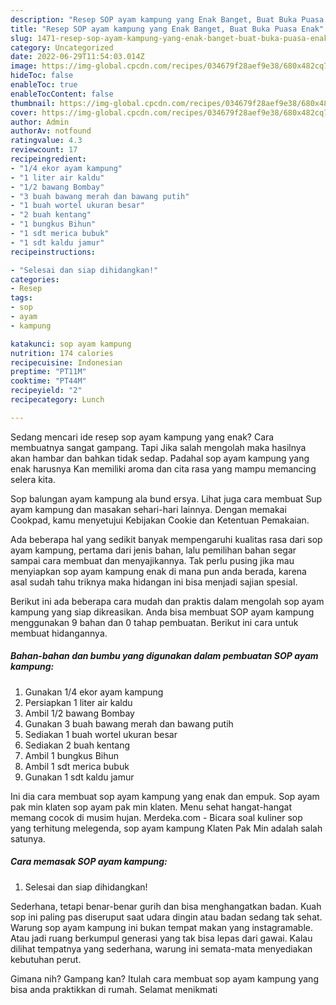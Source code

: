 ```yaml
---
description: "Resep SOP ayam kampung yang Enak Banget, Buat Buka Puasa Enak"
title: "Resep SOP ayam kampung yang Enak Banget, Buat Buka Puasa Enak"
slug: 1471-resep-sop-ayam-kampung-yang-enak-banget-buat-buka-puasa-enak
category: Uncategorized
date: 2022-06-29T11:54:03.014Z
image: https://img-global.cpcdn.com/recipes/034679f28aef9e38/680x482cq70/sop-ayam-kampung-foto-resep-utama.jpg
hideToc: false
enableToc: true
enableTocContent: false
thumbnail: https://img-global.cpcdn.com/recipes/034679f28aef9e38/680x482cq70/sop-ayam-kampung-foto-resep-utama.jpg
cover: https://img-global.cpcdn.com/recipes/034679f28aef9e38/680x482cq70/sop-ayam-kampung-foto-resep-utama.jpg
author: Admin
authorAv: notfound
ratingvalue: 4.3
reviewcount: 17
recipeingredient:
- "1/4 ekor ayam kampung"
- "1 liter air kaldu"
- "1/2 bawang Bombay"
- "3 buah bawang merah dan bawang putih"
- "1 buah wortel ukuran besar"
- "2 buah kentang"
- "1 bungkus Bihun"
- "1 sdt merica bubuk"
- "1 sdt kaldu jamur"
recipeinstructions:

- "Selesai dan siap dihidangkan!"
categories:
- Resep
tags:
- sop
- ayam
- kampung

katakunci: sop ayam kampung 
nutrition: 174 calories
recipecuisine: Indonesian
preptime: "PT11M"
cooktime: "PT44M"
recipeyield: "2"
recipecategory: Lunch

---
```



Sedang mencari ide resep sop ayam kampung yang enak? Cara membuatnya sangat gampang. Tapi Jika salah mengolah maka hasilnya akan hambar dan bahkan tidak sedap. Padahal sop ayam kampung yang enak harusnya Kan memiliki aroma dan cita rasa yang mampu memancing selera kita.


Sop balungan ayam kampung ala bund ersya. Lihat juga cara membuat Sup ayam kampung dan masakan sehari-hari lainnya. Dengan memakai Cookpad, kamu menyetujui Kebijakan Cookie dan Ketentuan Pemakaian.

Ada beberapa hal yang sedikit banyak mempengaruhi kualitas rasa dari sop ayam kampung, pertama dari jenis bahan, lalu pemilihan bahan segar sampai cara membuat dan menyajikannya. Tak perlu pusing jika mau menyiapkan sop ayam kampung enak di mana pun anda berada, karena asal sudah tahu triknya maka hidangan ini bisa menjadi sajian spesial.


Berikut ini ada beberapa cara mudah dan praktis dalam mengolah sop ayam kampung yang siap dikreasikan. Anda bisa membuat SOP ayam kampung menggunakan 9 bahan dan 0 tahap pembuatan. Berikut ini cara untuk membuat hidangannya.

<!--inarticleads1-->

##### Bahan-bahan dan bumbu yang digunakan dalam pembuatan SOP ayam kampung:

1. Gunakan 1/4 ekor ayam kampung
1. Persiapkan 1 liter air kaldu
1. Ambil 1/2 bawang Bombay
1. Gunakan 3 buah bawang merah dan bawang putih
1. Sediakan 1 buah wortel ukuran besar
1. Sediakan 2 buah kentang
1. Ambil 1 bungkus Bihun
1. Ambil 1 sdt merica bubuk
1. Gunakan 1 sdt kaldu jamur


Ini dia cara membuat sop ayam kampung yang enak dan empuk. Sop ayam pak min klaten sop ayam pak min klaten. Menu sehat hangat-hangat memang cocok di musim hujan. Merdeka.com - Bicara soal kuliner sop yang terhitung melegenda, sop ayam kampung Klaten Pak Min adalah salah satunya. 

<!--inarticleads2-->

##### Cara memasak SOP ayam kampung:


1. Selesai dan siap dihidangkan!

Sederhana, tetapi benar-benar gurih dan bisa menghangatkan badan. Kuah sop ini paling pas diseruput saat udara dingin atau badan sedang tak sehat. Warung sop ayam kampung ini bukan tempat makan yang instagramable. Atau jadi ruang berkumpul generasi yang tak bisa lepas dari gawai. Kalau dilihat tempatnya yang sederhana, warung ini semata-mata menyediakan kebutuhan perut. 

Gimana nih? Gampang kan? Itulah cara membuat sop ayam kampung yang bisa anda praktikkan di rumah. Selamat menikmati
